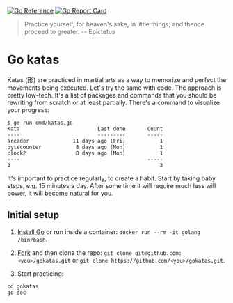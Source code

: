 [![Go Reference](https://pkg.go.dev/badge/github.com/jreisinger/gokatas.svg)](https://pkg.go.dev/github.com/jreisinger/gokatas)
[![Go Report Card](https://goreportcard.com/badge/github.com/jreisinger/gokatas)](https://goreportcard.com/report/github.com/jreisinger/gokatas)

> Practice yourself, for heaven's sake, in little things; and thence proceed to greater. -- Epictetus

# Go katas

Katas (形) are practiced in martial arts as a way to memorize and perfect the
movements being executed. Let's try the same with code. The approach is pretty
low-tech. It's a list of packages and commands that you should be rewriting
from scratch or at least partially. There's a command to visualize your
progress:

```
$ go run cmd/katas.go
Kata                         Last done       Count
----                         ---------       -----
areader              11 days ago (Fri)           1
bytecounter           8 days ago (Mon)           1
clock2                8 days ago (Mon)           1
----                                         -----
3                                                3
```

It's important to practice regularly, to create a habit. Start by taking baby
steps, e.g. 15 minutes a day. After some time it will require much less will
power, it will become natural for you.

## Initial setup

1) [Install Go](https://go.dev/doc/install) or run inside a container: `docker
run --rm -it golang /bin/bash`.

2) [Fork](https://github.com/jreisinger/gokatas/fork) and then clone the repo: `git clone git@github.com:<you>/gokatas.git` or `git clone https://github.com/<you>/gokatas.git`.

3) Start practicing:

```
cd gokatas
go doc
```

